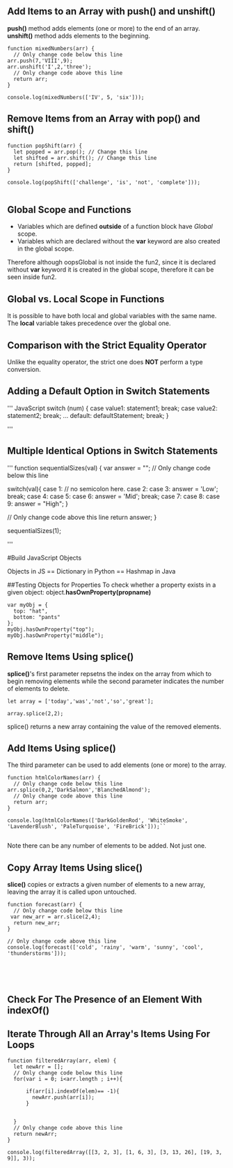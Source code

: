 ## Add Items to an Array with push() and unshift()
**push()** method adds elements (one or more) to the end of an array.
**unshift()** method adds elements to the beginning.

```
function mixedNumbers(arr) {
  // Only change code below this line
arr.push(7,'VIII',9);
arr.unshift('I',2,'three');
  // Only change code above this line
  return arr;
}

console.log(mixedNumbers(['IV', 5, 'six']));

```

## Remove Items from an Array with pop() and shift()

```
function popShift(arr) {
  let popped = arr.pop(); // Change this line
  let shifted = arr.shift(); // Change this line
  return [shifted, popped];
}

console.log(popShift(['challenge', 'is', 'not', 'complete']));


```

## Global Scope and Functions

+ Variables which are defined **outside** of a function block have *Global* scope.
+ Variables which are declared without the **var** keyword are also created in the global scope.

Therefore although oopsGlobal is not inside the fun2, since it is declared without **var** keyword it is created in the global scope, therefore it can be seen inside fun2.

## Global vs. Local Scope in Functions

It is possible to have both local and global variables with the same name. The **local** variable takes precedence over the global one.

## Comparison with the Strict Equality Operator
Unlike the equality operator, the strict one does **NOT** perform a type conversion.

## Adding a Default Option in Switch Statements
''' JavaScript
switch (num) {
  case value1:
    statement1;
    break;
  case value2:
    statement2;
    break;
...
  default:
    defaultStatement;
    break;
}

'''

## Multiple Identical Options in Switch Statements
'''
function sequentialSizes(val) {
  var answer = "";
  // Only change code below this line

  switch(val){
    case 1:  // no semicolon here.
    case 2:
    case 3: answer = 'Low'; break;
    case 4:
    case 5:
    case 6: answer = 'Mid'; break;
    case 7:
    case 8:
    case 9: answer = "High";
  }

  // Only change code above this line
  return answer;
}

sequentialSizes(1);



'''

#Build JavaScript Objects

Objects in JS == Dictionary in Python == Hashmap in Java


##Testing Objects for Properties
To check whether a property exists in a given object:
object.**hasOwnProperty(propname)**

```JS
var myObj = {
  top: "hat",
  bottom: "pants"
};
myObj.hasOwnProperty("top");
myObj.hasOwnProperty("middle");
```

## Remove Items Using splice()

**splice()**'s first parameter repsetns the index on the array from which to begin removing elements while the second parameter indicates the number of elements to delete.

```
let array = ['today','was','not','so','great'];

array.splice(2,2);

```

splice() returns a new array containing the value of the removed elements.


## Add Items Using splice()

The third parameter can be used to add elements (one or more) to the array.

```
function htmlColorNames(arr) {
  // Only change code below this line
arr.splice(0,2,'DarkSalmon','BlanchedAlmond');
  // Only change code above this line
  return arr;
}

console.log(htmlColorNames(['DarkGoldenRod', 'WhiteSmoke', 'LavenderBlush', 'PaleTurquoise', 'FireBrick']));``


```

Note there can be any number of elements to be added. Not just one.

## Copy Array Items Using slice()

**slice()** copies or extracts a given number of elements to a new array, leaving the array it is called upon untouched.
```
function forecast(arr) {
  // Only change code below this line
 var new_arr = arr.slice(2,4);
  return new_arr;
}

// Only change code above this line
console.log(forecast(['cold', 'rainy', 'warm', 'sunny', 'cool', 'thunderstorms']));





```

## Check For The Presence of an Element With indexOf()

## Iterate Through All an Array's Items Using For Loops

```
function filteredArray(arr, elem) {
  let newArr = [];
  // Only change code below this line
  for(var i = 0; i<arr.length ; i++){

      if(arr[i].indexOf(elem)== -1){
        newArr.push(arr[i]);
      }


  }
  // Only change code above this line
  return newArr;
}

console.log(filteredArray([[3, 2, 3], [1, 6, 3], [3, 13, 26], [19, 3, 9]], 3));


```
